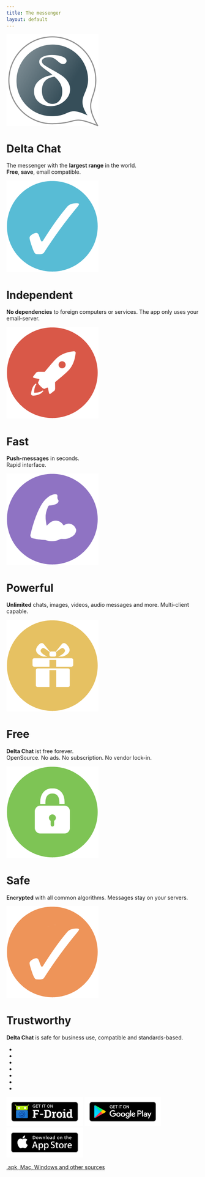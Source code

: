 ```yaml
---
title: The messenger
layout: default
---
```


<!-- The content slider must have exactly 7 pages! -->
<!-- START OF CONTENT SLIDER -->
<link rel="stylesheet" property="stylesheet" href="../public/layout/content-slider.css" type="text/css" />
<div id="contentContainer"><div id="contentWrapper">

<div>
   <img src="../public/images/home/intro1.png" alt="" />
   <h1>Delta Chat</h1>
   <p>The messenger with the <b>largest range</b> in the world.<br/><b>Free</b>, <b>save</b>,  email compatible.</p>
</div>

<div>
   <img src="../public/images/home/intro2.png" alt="" />
   <h1>Independent</h1>
   <p><b>No dependencies</b> to foreign computers or services. The app only uses your email-server.</p>
</div>

<div>
   <img src="../public/images/home/intro3.png" alt="" />
   <h1>Fast</h1>
   <p><b>Push-messages</b> in seconds.<br/>Rapid interface.</p>
</div>

<div>
   <img src="../public/images/home/intro4.png" alt="" />
   <h1>Powerful</h1>
   <p><b>Unlimited</b> chats, images, videos, audio messages and more. Multi-client capable.</p>
</div>

<div>
   <img src="../public/images/home/intro5.png" alt="" />
   <h1>Free</h1>
   <p><b>Delta Chat</b> ist free forever.<br/>OpenSource. No ads. No subscription. No vendor lock-in.</p>
</div>

<div>
   <img src="../public/images/home/intro6.png" alt="" />
   <h1>Safe</h1>
   <p><b>Encrypted</b> with all common algorithms. Messages stay on your servers.</p>
</div>

<div>
   <img src="../public/images/home/intro7.png" alt="" />
   <h1>Trustworthy</h1>
   <p><b>Delta Chat</b> is safe for business use, compatible and standards-based.</p>
</div>

</div></div>

<div id="navLinks">
  <ul>
    <li class="itemLinks" data-pos="0"></li>
    <li class="itemLinks" data-pos="1"></li>
    <li class="itemLinks" data-pos="2"></li>
    <li class="itemLinks" data-pos="3"></li>
    <li class="itemLinks" data-pos="4"></li>
    <li class="itemLinks" data-pos="5"></li>
    <li class="itemLinks" data-pos="6"></li>
  </ul>
</div>

<script src="../public/layout/content-slider.js"></script>
<!-- END OF CONTENT SLIDER -->

[<img src="../public/images/home/get-it-on-fdroid.png" alt="Get it on F-Droid" width="200" />](download)
[<img src="../public/images/home/get-it-on-gplay.png" alt="Get it on Google Play" width="200" />](download)
[<img src="../public/images/home/get-it-on-ios.png" alt="Download on Apple AppStore" width="200" />](download)

[.apk, Mac, Windows and other sources](download)

